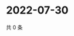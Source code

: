 # 2022-07-30

共 0 条

<!-- BEGIN WEIBO -->
<!-- 最后更新时间 Sat Jul 30 2022 13:18:12 GMT+0800 (China Standard Time) -->

<!-- END WEIBO -->
